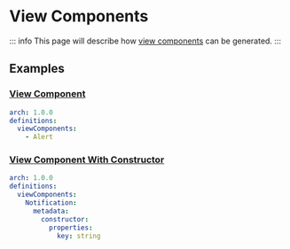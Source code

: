 # View Components

::: info
This page will describe how [view components](https://laravel.com/docs/10.x/blade#components) can be generated.
:::

## Examples

### [View Component](https://laravel.com/docs/10.x/blade#components)

```yaml
arch: 1.0.0
definitions:
  viewComponents:
    - Alert
```

### [View Component With Constructor](https://laravel.com/docs/10.x/blade#components)

```yaml
arch: 1.0.0
definitions:
  viewComponents:
    Notification:
      metadata:
        constructor:
          properties:
            key: string
```
